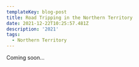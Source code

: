 ```yaml
---
templateKey: blog-post
title: Road Tripping in the Northern Territory
date: 2021-12-22T10:25:57.481Z
description: '2021'
tags:
  - Northern Territory
---
```

Coming soon...
